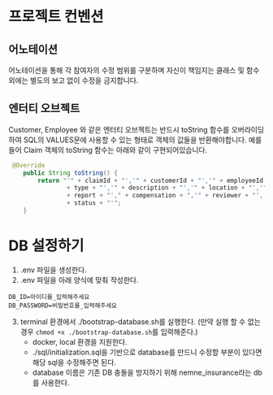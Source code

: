 # 프로젝트 컨벤션

## 어노테이션
어노테이션을 통해 각 참여자의 수정 범위를 구분하며 자신이 책임지는 클래스 및 함수 외에는 별도의 보고 없이 수정을 금지합니다.

## 엔터티 오브젝트
Customer, Employee 와 같은 엔터티 오브젝트는 반드시 toString 함수를 오버라이딩하여
SQL의 VALUES문에 사용할 수 있는 형태로 객체의 값들을 반환해야합니다.
예를 들어 Claim 객체의 toString 함수는 아래와 같이 구현되어있습니다.

```java
 @Override
    public String toString() {
        return "'" + claimId + "','" + customerId + "','" + employeeId + "','" + date + "','"
                + type + "','" + description + "','" + location + "','"
                + report + "'," + compensation + ",'" + reviewer + "','"
                + status + "'";
    }
```


# DB 설정하기

1. .env 파일을 생성한다.
2. .env 파일을 아래 양식에 맞춰 작성한다.
```
DB_ID=아이디를_입력해주세요
DB_PASSWORD=비밀번호를_입력해주세요
```
3. terminal 환경에서 ./bootstrap-database.sh를 실행한다. (만약 실행 할 수 없는 경우 `chmod +x ./bootstrap-database.sh`를 입력해준다.)
    * docker, local 환경을 지원한다.
    * ./sql/initialization.sql을 기반으로 database를 만드니 수정할 부분이 있다면 해당 sql을 수정해주면 된다.
    * database 이름은 기존 DB 충돌을 방지하기 위해 nemne_insurance라는 db를 사용한다. 
